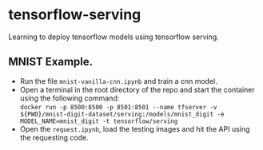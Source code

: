 # tensorflow-serving
Learning to deploy tensorflow models using tensorflow serving.

## MNIST Example.
- Run the file `mnist-vanilla-cnn.ipynb` and train a cnn model.
- Open a terminal in the root directory of the repo and start the container using the following command:   
    `docker run -p 8500:8500 -p 8501:8501 --name tfserver -v ${PWD}/mnist-digit-dataset/serving:/models/mnist_digit -e MODEL_NAME=mnist_digit -t tensorflow/serving`
- Open the `request.ipynb`, load the testing images and hit the API using the requesting code.